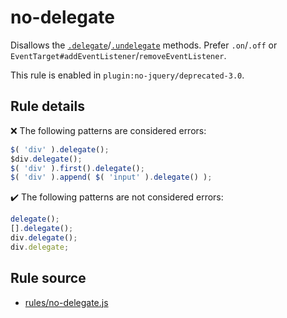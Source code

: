 # no-delegate

Disallows the [`.delegate`](https://api.jquery.com/delegate/)/[`.undelegate`](https://api.jquery.com/undelegate/) methods. Prefer `.on`/`.off` or `EventTarget#addEventListener`/`removeEventListener`.

This rule is enabled in `plugin:no-jquery/deprecated-3.0`.

## Rule details

❌ The following patterns are considered errors:
```js
$( 'div' ).delegate();
$div.delegate();
$( 'div' ).first().delegate();
$( 'div' ).append( $( 'input' ).delegate() );
```

✔️ The following patterns are not considered errors:
```js
delegate();
[].delegate();
div.delegate();
div.delegate;
```
## Rule source

* [rules/no-delegate.js](../src/rules/no-delegate.js)
